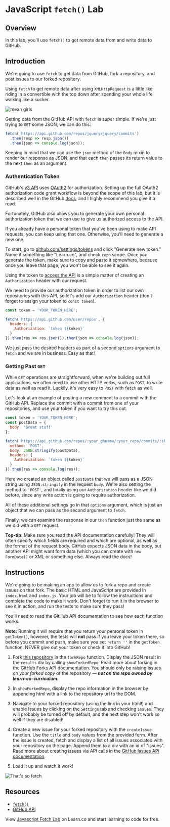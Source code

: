 # JavaScript `fetch()` Lab

## Overview
In this lab, you'll use `fetch()` to get remote data from and write data to GitHub.

## Introduction
We're going to use `fetch` to get data from GitHub, fork a repository, and post issues to our forked repository.

Using `fetch` to get remote data after using `XMLHttpRequest` is a little like riding in a convertible with the top down after spending your whole life walking like a sucker.

![mean girls](http://i.giphy.com/4CP58gxwbBy2Q.gif)

Getting data from the GitHub API with `fetch` is super simple. If we're just trying to `GET` some JSON, we can do this:

```js
fetch('https://api.github.com/repos/jquery/jquery/commits')
  .then(resp => resp.json())
  .then(json => console.log(json));
```

Keeping in mind that we can use the `json` method of the `Body` mixin to render our response as JSON, and that each `then` passes its return value to the next `then` as an argument.

### Authentication Token
GitHub's [v3 API](https://developer.github.com/v3/) uses [OAuth2][GitHub OAuth] for authorization. Setting up the full OAuth2 authorization code grant workflow is beyond the scope of this lab, but it is described well in the GitHub [docs][GitHub OAuth], and I highly recommend you give it a read.

Fortunately, GitHub also allows you to generate your own personal authorization token that we can use to give us authorized access to the API.

If you already have a personal token that you've been using to make API requests, you can keep using that one. Otherwise, you'll need to generate a new one.

To start, go to [github.com/settings/tokens](https://github.com/settings/tokens) and click "Generate new token." Name it something like "Learn.co", and check `repo` scope. Once you generate the token, make sure to copy and paste it somewhere, because once you leave that page, you won't be able to see it again.

Using the token to [access the API](https://developer.github.com/apps/building-integrations/setting-up-and-registering-oauth-apps/about-authorization-options-for-oauth-apps/#3-use-the-access-token-to-access-the-api) is a simple matter of creating an `Authorization` header with our request.

We need to provide our authorization token in order to list our own repositories with this API, so let's add our `Authorization` header (don't forget to assign your token to `const token`).

```js
const token = 'YOUR_TOKEN_HERE';

fetch('https://api.github.com/user/repos', {
  headers: {
    Authorization: `token ${token}`
  }
}).then(res => res.json()).then(json => console.log(json));
```

We just pass the desired headers as part of a second `options` argument to `fetch` and we are in business. Easy as that!

### Getting Past `GET`
While `GET` operations are straightforward, when we're building out full applications, we often need to use other HTTP verbs, such as `POST`, to write data as well as read it. Luckily, it's very easy to `POST` with `fetch` as well.

Let's look at an example of posting a new comment to a commit with the GitHub API. Replace the commit with a commit from one of your repositories, and use your token if you want to try this out.

```js
const token = 'YOUR_TOKEN_HERE';
const postData = {
  body: 'Great stuff'
};

fetch('https://api.github.com/repos/:your_ghname/:your_repo/commits/:sha/comments', {
  method: 'POST',
  body: JSON.stringify(postData),
  headers: {
    Authorization: `token ${token}`
  }
}).then(res => console.log(res));
```

Here we created an object called `postData` that we will pass as a JSON string using `JSON.stringify` in the request `body`. We're also setting the method to `'POST'`, and finally using our `Authorization` header like we did before, since any write action is going to require authorization.

All of these additional settings go in that `options` argument, which is just an object that we can pass as the second argument to `fetch`.

Finally, we can examine the response in our `then` function just the same as we did with a `GET` request.

**Top-tip:** Make sure you read the API documentation carefully! They will often specify which fields are required and which are optional, as well as the format of the request body. GitHub expects JSON data in the body, but another API might want form data (which you can create with `new FormData()` or XML or something else. Always read the docs!

## Instructions
We're going to be making an app to allow us to fork a repo and create issues on that fork. The basic HTML and JavaScript are provided in `index.html` and `index.js`. Your job will be to follow the instructions and complete the code to make it work. Don't forget to run it in the browser to see it in action, and run the tests to make sure they pass!

You'll need to read the GitHub API documentation to see how each function works.

**Note:** Running it will require that you return your personal token in `getToken()`, however, the tests will **not** pass if you leave your token there, so before you commit and push, make sure you set `return ''` in the `getToken` function. NEVER give out your token or check it into GitHub!

1. Fork [this repository](https://github.com/learn-co-curriculum/javascript-fetch-lab) in the `forkRepo` function. Display the JSON result in the `results` div by calling `showForkedRepo`. Read more about forking in the [GitHub Forks API documentation](https://developer.github.com/v3/repos/forks/). You should only be raising issues on *your forked copy* of the repository — ***not on the repo owned by learn-co-curriculum***.

2. In `showForkedRepo`, display the repo information in the browser by appending html with a link to the repository url to the DOM.

3. Navigate to your forked repository (using the link in your html!) and enable Issues by clicking on the `Settings` tab and checking `Issues`. They will probably be turned off by default, and the next step won't work so well if they are disabled!

4. Create a new issue for your forked repository with the `createIssue` function. Use the `title` and `body` values from the provided form. After the issue is created, fetch and display a list of all issues associated with your repository on the page. Append them to a div with an id of "issues". Read more about creating issues via API calls in the [GitHub Issues API documentation](https://developer.github.com/v3/issues/).

5. Load it up and watch it work!

![That's so fetch](http://missmonet.net/wp-content/uploads/2014/04/so-fetch-gretchen-xmas-gif.gif)

## Resources
- [`fetch()`](https://developer.mozilla.org/en-US/docs/Web/API/Fetch_API)
- [GitHub API](https://developer.github.com/v3/)

[GitHub OAuth]: https://developer.github.com/v3/oauth_authorizations/

<p data-visibility='hidden'>View <a href='https://learn.co/lessons/javascript-fetch-lab' title='JavaScript Fetch Lab'>Javascript Fetch Lab</a> on Learn.co and start learning to code for free.</p>
